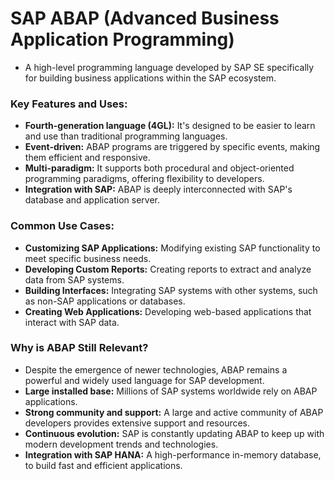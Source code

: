 # SAP ABAP (Advanced Business Application Programming)
- A high-level programming language developed by SAP SE specifically for building business applications within the SAP ecosystem. 

### Key Features and Uses:
- **Fourth-generation language (4GL):** It's designed to be easier to learn and use than traditional programming languages.
- **Event-driven:** ABAP programs are triggered by specific events, making them efficient and responsive.
- **Multi-paradigm:** It supports both procedural and object-oriented programming paradigms, offering flexibility to developers.
- **Integration with SAP:** ABAP is deeply interconnected with SAP's database and application server.

### Common Use Cases:
- **Customizing SAP Applications:** Modifying existing SAP functionality to meet specific business needs.
- **Developing Custom Reports:** Creating reports to extract and analyze data from SAP systems.
- **Building Interfaces:** Integrating SAP systems with other systems, such as non-SAP applications or databases.
- **Creating Web Applications:** Developing web-based applications that interact with SAP data.

### Why is ABAP Still Relevant?
- Despite the emergence of newer technologies, ABAP remains a powerful and widely used language for SAP development.
- **Large installed base:** Millions of SAP systems worldwide rely on ABAP applications.
- **Strong community and support:** A large and active community of ABAP developers provides extensive support and resources.
- **Continuous evolution:** SAP is constantly updating ABAP to keep up with modern development trends and technologies.
- **Integration with SAP HANA:** A high-performance in-memory database, to build fast and efficient applications.
